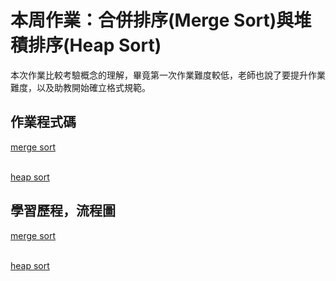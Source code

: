 # 本周作業：合併排序(Merge Sort)與堆積排序(Heap Sort)
本次作業比較考驗概念的理解，畢竟第一次作業難度較低，老師也說了要提升作業難度，以及助教開始確立格式規範。
## 作業程式碼
[merge sort](https://github.com/Nyar8712/homework/blob/master/HW2/merge_sort_06170240.py)

<br>  [heap sort](https://github.com/Nyar8712/homework/blob/master/HW2/heap_sort_06170240.py)

## 學習歷程，流程圖
[merge sort](https://github.com/Nyar8712/homework/blob/master/HW2/MergeSort_notes.md)

<br>  [heap sort](https://github.com/Nyar8712/homework/blob/master/HW2/HeapSort_notes.md)


